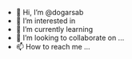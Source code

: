 - 👋 Hi, I’m @dogarsab
- 👀 I’m interested in
- 🌱 I’m currently learning 
- 💞️ I’m looking to collaborate on ...
- 📫 How to reach me ...

<!---
dogarsab/dogarsab is a ✨ special ✨ repository because its `README.md` (this file) appears on your GitHub profile.
You can click the Preview link to take a look at your changes.
--->

